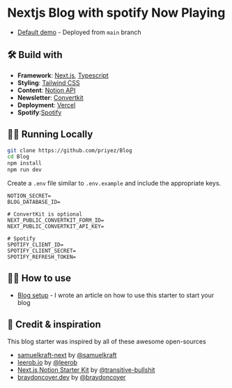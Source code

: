 
# Nextjs Blog with spotify Now Playing 
- [Default demo](https://blog-three-teal-97.vercel.app/) - Deployed from `main` branch


## 🛠 Build with

- **Framework**: [Next.js](https://nextjs.org/), [Typescript](https://www.typescriptlang.org/)
- **Styling**: [Tailwind CSS](https://tailwindcss.com/)
- **Content**: [Notion API](https://developers.notion.com)
- **Newsletter**: [Convertkit](https://convertkit.com/)
- **Deployment**: [Vercel](https://vercel.com)
- **Spotify**:[Spotify](https://developer.spotify.com/dashboard/applications)


## 🏃‍♂️ Running Locally

```bash
git clone https://github.com/priyez/Blog
cd Blog
npm install
npm run dev
```


Create a `.env` file similar to `.env.example` and include the appropriate keys.



```
NOTION_SECRET=
BLOG_DATABASE_ID=

# ConvertKit is optional
NEXT_PUBLIC_CONVERTKIT_FORM_ID=
NEXT_PUBLIC_CONVERTKIT_API_KEY=

# Spotify
SPOTIFY_CLIENT_ID=
SPOTIFY_CLIENT_SECRET=
SPOTIFY_REFRESH_TOKEN=
```



## 💁‍♀️ How to use
- [Blog setup](https://nextjs-notion-blog-starter.vercel.app/blog/deploy-your-notion-blog-powered-by-nextjs-and-tailwind) - I wrote an article on how to use this starter to start your blog



## 📝 Credit & inspiration 
This blog starter was inspired by all of these awesome open-sources

- [samuelkraft-next](https://github.com/samuelkraft/samuelkraft-next) by [@samuelkraft](https://github.com/samuelkraft)
- [leerob.io](https://github.com/leerob/leerob.io) by [@leerob](https://github.com/leerob)
- [Next.js Notion Starter Kit](https://github.com/transitive-bullshit/nextjs-notion-starter-kit) by [@transitive-bullshit](https://github.com/transitive-bullshit)
- [braydoncoyer.dev](https://github.com/braydoncoyer/braydoncoyer.dev) by [@braydoncoyer](https://github.com/braydoncoyer/braydoncoyer)

